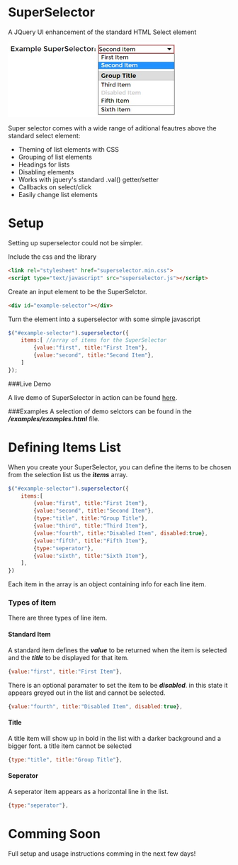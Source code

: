 
SuperSelector
================================

A JQuery UI enhancement of the standard HTML Select element

![Example Super Selector](/examples/example.jpg?raw=true")

Super selector comes with a wide range of aditional feautres above the standard select element:
- Theming of list elements with CSS
- Grouping of list elements
- Headings for lists
- Disabling elements
- Works with jquery's standard .val() getter/setter
- Callbacks on select/click
- Easily change list elements

Setup
================================
Setting up superselector could not be simpler.

Include the css and the library
```html
<link rel="stylesheet" href="superselector.min.css">
<script type="text/javascript" src="superselector.js"></script>
```

Create an input element to be the SuperSelctor.
```html
<div id="example-selector"></div>
```

Turn the element into a superselector with some simple javascript
```js
$("#example-selector").superselector({
	items:[ //array of items for the SuperSelector
		{value:"first", title:"First Item"},
		{value:"second", title:"Second Item"},
	]
});
```

###Live Demo

A live demo of SuperSelector in action can be found [here](http://htmlpreview.github.io/?https://github.com/eventengineering/superselector/blob/master/examples/examples.html).

###Examples
A selection of demo selctors can be found in the ***/examples/examples.html*** file.



Defining Items List
================================

When you create your SuperSelector, you can define the items to be chosen from the selection list us the ***items*** array.

```js
$("#example-selector").superselector({
	items:[
		{value:"first", title:"First Item"},
		{value:"second", title:"Second Item"},
		{type:"title", title:"Group Title"},
		{value:"third", title:"Third Item"},
		{value:"fourth", title:"Disabled Item", disabled:true},
		{value:"fifth", title:"Fifth Item"},
		{type:"seperator"},
		{value:"sixth", title:"Sixth Item"},
	],
})

```

Each item in the array is an object containing info for each line item.

### Types of item
There are three types of line item.

#### Standard Item
A standard item defines the ***value*** to be returned when the item is selected and the ***title*** to be displayed for that item.
```js
{value:"first", title:"First Item"},
```
There is an optional paramater to set the item to be ***disabled***. in this state it appears greyed out in the list and cannot be selected.
```js
{value:"fourth", title:"Disabled Item", disabled:true},
```

#### Title
A title item will show up in bold in the list with a darker background and a bigger font. a title item cannot be selected
```js
{type:"title", title:"Group Title"},
```

#### Seperator
A seperator item appears as a horizontal line in the list.
```js
{type:"seperator"},
```






Comming Soon
================================
Full setup and usage instructions comming in the next few days!